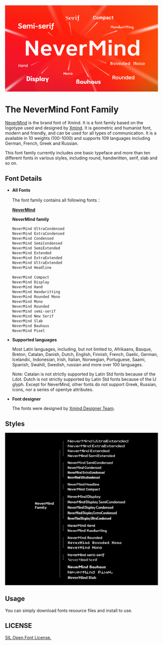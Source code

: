 
![](sources/cover.png)

# The NeverMind Font Family

[NeverMind](https://www.behance.net/gallery/89046307/NeverMind) is the brand font of Xmind. It is a font family based on the logotype used and designed by [Xmind](https://www.xmind.net/). It is geometric and humanist font, modern and friendly, and can be used for all types of communication. It is a available in 10 weights (100-1000) and supports 109 languages including German, French, Greek and Russian.
    
This font family currently includes one basic typeface and more than ten different fonts in various styles, including round, handwritten, serif, slab and so on.

## Font Details

* **All Fonts**

    The font family contains all following fonts：

  [**NeverMind**](https://www.behance.net/gallery/89046307/NeverMind)                       
                       
  **NeverMind family**  

      NeverMind UltraCondensed             
      NeverMind ExtraCondensed         
      NeverMind Condensed              
      NeverMind SemiCondensed            
      NeverMind SemiExtended              
      NeverMind Extended                   
      NeverMind ExtraExtended              
      NeverMind UltraExtended              
      NeverMind Headline                  

      NeverMind Compact             
      NeverMind Display              
      NeverMind Hand                 
      NeverMind Handwritting         
      NeverMind Rounded Mono        
      NeverMind Mono                 
      NeverMind Rounded             
      NeverMind semi-serif           
      NeverMind New Serif            
      NeverMind Slab                
      NeverMind Bauhaus             
      NeverMind Pixel 


* **Supported languages**

    Most Latin languages, including, but not limited to, Afrikaans, Basque, Breton, Catalan, Danish, Dutch, English, Finnish, French, Gaelic, German, Icelandic, Indonesian, Irish, Italian, Norwegian, Portuguese, Saami, Spanish, Swahili, Swedish, russian and more over 100 languages.
    
    Note: Catalan is not strictly supported by Latin Std fonts because of the Ldot. Dutch is not strictly supported by Latin Std fonts because of the IJ glyph. Except for NeverMind, other fonts do not support Greek, Russian, icons, nor a series of opentye attributes.
  
* **Font designer**  
    
    The fonts were designed by [Xmind Designer Team](https://www.zcool.com.cn/u/18786155).

## Styles

![](sources/font-family.png)
  
## Usage

You can simply download fonts resource files and install to use.

## LICENSE 

[SIL Open Font License.](LICENSE)

